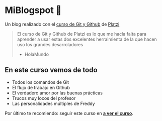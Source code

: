 # MiBlogspot 💚
Un blog realizado con el [ curso de Git y Github](https://platzi.com/cursos/git-github/ " curso de Git y Github") de [Platzi](https://platzi.com/ "Platzi")
> El curso de Git y Github de Platzi es lo que me hacía falta para aprender a usar estas dos excelentes herraimienta de la que hacen uso los grandes desarroladores
> - HolaMundo

## En este curso vemos de todo
* Todos los comandos de Git
* El flujo de trabajo en Github
* El verdadero amor por las buenas prácticas
* Trucos muy locos del profesor
* Las personalidades múltiples de Freddy

Por último te recomiendo: seguir este curso en [**a ver el curso**](https://platzi.com/cursos/git-github/ "a ver el curso").
